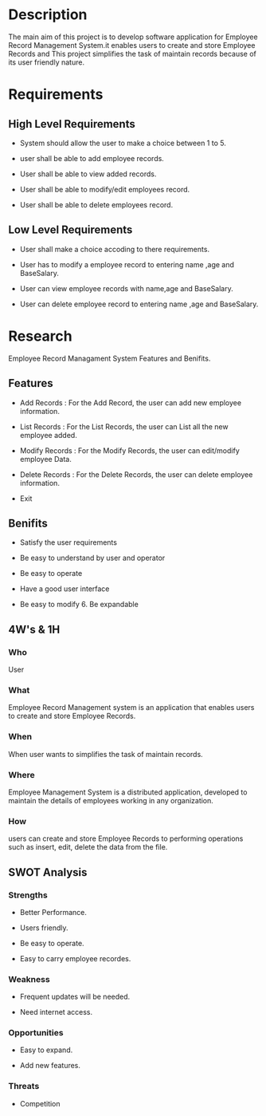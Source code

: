 # Description
  The main aim of this project is to develop software application for Employee Record Management System.it enables users to create and store Employee Records and This project simplifies the task of maintain records because of its user friendly nature.

# Requirements
##  High Level Requirements
- System should allow the user to make a choice between 1 to 5.
+ user shall be able to add employee records.
* User shall be able to view added records.
- User shall be able to modify/edit employees record.
+ User shall be able to delete employees record.

## Low Level Requirements
* User shall make a choice accoding to there requirements.
- User has to modify a employee record to entering name ,age and BaseSalary.
+ User can view employee records with name,age and BaseSalary.  
* User can delete employee record to entering name ,age and BaseSalary. 


# Research
  Employee Record Managament System Features and Benifits.

## Features
* Add Records    : For the Add Record, the user can add new employee information.
- List Records   : For the List Records, the user can List all the new employee added.
+ Modify Records : For the Modify Records, the user can edit/modify employee Data.
* Delete Records : For the Delete Records, the user can delete employee information.
- Exit 
  
## Benifits
* Satisfy the user requirements 
- Be easy to understand by user and operator 
+ Be easy to operate 
* Have a good user interface 
- Be easy to modify 6. Be expandable 

## 4W's & 1H
### Who
User

### What
Employee Record Management system is an application that enables users to create and store Employee Records.

### When
When user wants to simplifies the task of maintain records.

### Where
Employee Management System is a distributed application, developed to maintain the details 
of employees working in any organization.

### How
users can create and store Employee Records to performing operations such as insert, edit, delete the data from the file.

## SWOT Analysis
### Strengths
- Better Performance.
* Users friendly.
+ Be easy to operate. 
- Easy to carry employee recordes.

### Weakness
* Frequent updates will be needed.
- Need internet access.

### Opportunities
* Easy to expand. 
- Add new features.

### Threats
* Competition

